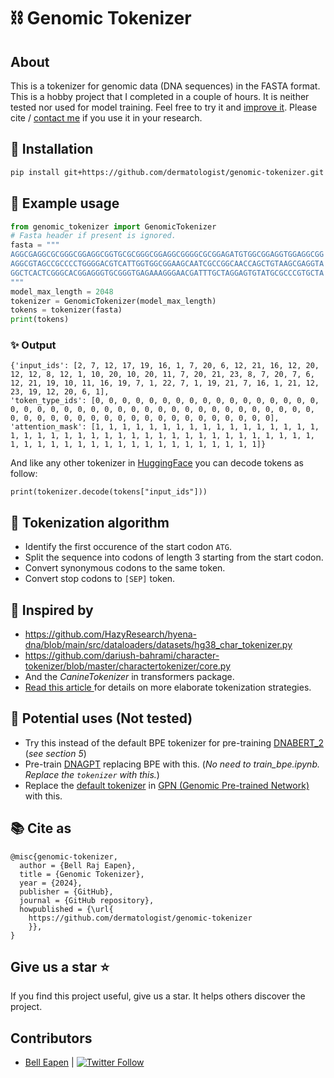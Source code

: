 # :chains: Genomic Tokenizer

## About

This is a tokenizer for genomic data (DNA sequences) in the FASTA format. This is a hobby project that I completed in a couple of hours. It is neither tested nor used for model training. Feel free to try it and [improve it](/CONTRIBUTING.md). Please cite / [contact me](https://nuchange.ca/contact) if you use it in your research.

## 🚀 Installation

```bash
pip install git+https://github.com/dermatologist/genomic-tokenizer.git
```

## 🔧 Example usage

```python
from genomic_tokenizer import GenomicTokenizer
# Fasta header if present is ignored.
fasta = """
AGGCGAGGCGCGGGCGGAGGCGGTGCGCGGGCGGAGGCGGGGCGCGGAGATGTGGCGGAGGTGGAGGCGG
AGGCGTAGCCGCCCCTGGGGACGTCATTGGTGGCGGAAGCAATCGCCGGCAACCAGCTGTAAGCGAGGTA
GGCTCACTCGGGCACGGAGGGTGCGGGTGAGAAAGGGAACGATTTGCTAGGAGTGTATGCGCCCGTGCTA
"""
model_max_length = 2048
tokenizer = GenomicTokenizer(model_max_length)
tokens = tokenizer(fasta)
print(tokens)
```

### ✨ Output
```
{'input_ids': [2, 7, 12, 17, 19, 16, 1, 7, 20, 6, 12, 21, 16, 12, 20, 12, 12, 8, 12, 1, 10, 20, 10, 20, 11, 7, 20, 21, 23, 8, 7, 20, 7, 6, 12, 21, 19, 10, 11, 16, 19, 7, 1, 22, 7, 1, 19, 21, 7, 16, 1, 21, 12, 23, 19, 12, 20, 6, 1],
'token_type_ids': [0, 0, 0, 0, 0, 0, 0, 0, 0, 0, 0, 0, 0, 0, 0, 0, 0, 0, 0, 0, 0, 0, 0, 0, 0, 0, 0, 0, 0, 0, 0, 0, 0, 0, 0, 0, 0, 0, 0, 0, 0, 0, 0, 0, 0, 0, 0, 0, 0, 0, 0, 0, 0, 0, 0, 0, 0, 0, 0, 0],
'attention_mask': [1, 1, 1, 1, 1, 1, 1, 1, 1, 1, 1, 1, 1, 1, 1, 1, 1, 1, 1, 1, 1, 1, 1, 1, 1, 1, 1, 1, 1, 1, 1, 1, 1, 1, 1, 1, 1, 1, 1, 1, 1, 1, 1, 1, 1, 1, 1, 1, 1, 1, 1, 1, 1, 1, 1, 1, 1, 1, 1]}
```

And like any other tokenizer in [HuggingFace](https://huggingface.co/docs/tokenizers/en/index) you can decode tokens as follow:

```
print(tokenizer.decode(tokens["input_ids"]))
```

## 🔧 Tokenization algorithm
* Identify the first occurence of the start codon `ATG`.
* Split the sequence into codons of length 3 starting from the start codon.
* Convert synonymous codons to the same token.
* Convert stop codons to `[SEP]` token.

## 🧠 Inspired by

* https://github.com/HazyResearch/hyena-dna/blob/main/src/dataloaders/datasets/hg38_char_tokenizer.py
* https://github.com/dariush-bahrami/character-tokenizer/blob/master/charactertokenizer/core.py
* And the *CanineTokenizer* in transformers package.
* [Read this article ](https://www.ncbi.nlm.nih.gov/pmc/articles/PMC11055402/) for details on more elaborate tokenization strategies.

## :battery: Potential uses (Not tested)
* Try this instead of the default BPE tokenizer for pre-training [DNABERT_2](https://github.com/MAGICS-LAB/DNABERT_2) (*see section 5*)
* Pre-train [DNAGPT](https://github.com/maris205/dnagpt) replacing BPE with this. (*No need to train_bpe.ipynb. Replace the `tokenizer` with this.*)
* Replace the [default tokenizer](https://github.com/songlab-cal/gpn/blob/05b23c54c572813810c094b31031901f7109575b/gpn/data.py#L511) in [GPN (Genomic Pre-trained Network)](https://github.com/songlab-cal/gpn) with this.

## :books: Cite as

```
@misc{genomic-tokenizer,
  author = {Bell Raj Eapen},
  title = {Genomic Tokenizer},
  year = {2024},
  publisher = {GitHub},
  journal = {GitHub repository},
  howpublished = {\url{
    https://github.com/dermatologist/genomic-tokenizer
    }},
}
```

## Give us a star ⭐️
If you find this project useful, give us a star. It helps others discover the project.

## Contributors

* [Bell Eapen](https://nuchange.ca) | [![Twitter Follow](https://img.shields.io/twitter/follow/beapen?style=social)](https://twitter.com/beapen)
